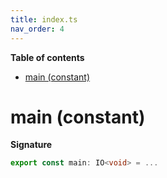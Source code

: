 ```yaml
---
title: index.ts
nav_order: 4
---
```


**Table of contents**

- [main (constant)](#main-constant)

# main (constant)

**Signature**

```ts
export const main: IO<void> = ...
```
